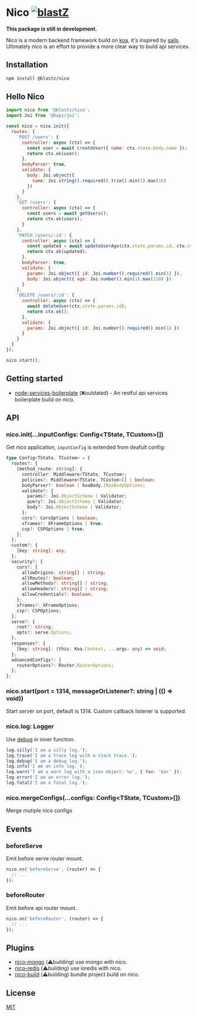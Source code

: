 # Nico [![blastZ](https://circleci.com/gh/blastZ/nico.svg?style=svg)](https://circleci.com/gh/blastZ/nico)

**This package is still in development.**

Nico is a modern backend framework build on [koa](https://github.com/koajs/koa), it's inspired by [sails](https://github.com/balderdashy/sails). Ultimately nico is an effort to provide a more clear way to build api services.

## Installation

```bash
npm install @blastz/nico
```

## Hello Nico

```js
import nico from '@blastz/nico';
import Joi from '@hapi/joi';

const nico = nico.init({
  routes: {
    'POST /users': {
      controller: async (ctx) => {
        const user = await createUser({ name: ctx.state.body.name });
        return ctx.ok(user);
      },
      bodyParser: true,
      validate: {
        body: Joi.object({
          name: Joi.string().required().trim().min(1).max(16)
        })
      }
    },
    'GET /users': {
      controller: async (ctx) => {
        const users = await getUsers();
        return ctx.ok(users);
      }
    },
    'PATCH /users/:id': {
      controller: async (ctx) => {
        const updated = await updateUserAge(ctx.state.params.id, ctx.state.body.age);
        return ctx.ok(updated);
      },
      bodyParser: true,
      validate: {
        params: Joi.object({ id: Joi.number().required().min(1) }),
        body: Joi.object({ age: Joi.number().min(1).max(150) })
      }
    },
    'DELETE /users/:id': {
      controller: async (ctx) => {
        await deleteUser(ctx.state.params.id);
        return ctx.ok();
      },
      validate: {
        params: Joi.object({ id: Joi.number().required().min(1) })
      }
    }
  }
});

nico.start();
```

## Getting started

- [node-services-boilerplate](https://github.com/blastZ/node-services-boilerplate) (❌outdated) - An restful api services boilerplate build on nico.

## API

### nico.init(...inputConfigs: Config<TState, TCustom>[])

Get nico application, `inputConfig` is extended from deafult config:

```ts
type Config<TState, TCustom> = {
  routes?: {
    [method_route: string]: {
      controller: Middleware<TState, TCustom>;
      policies?: Middleware<TState, TCustom>[] | boolean;
      bodyParser?: boolean | koaBody.IKoaBodyOptions;
      validate?: {
        params?: Joi.ObjectSchema | Validator;
        query?: Joi.ObjectSchema | Validator;
        body?: Joi.ObjectSchema | Validator;
      };
      cors?: CorsOptions | boolean;
      xframes?: XFrameOptions | true;
      csp?: CSPOptions | true;
    };
  };
  custom?: {
    [key: string]: any;
  };
  security?: {
    cors?: {
      allowOrigins: string[] | string;
      allRoutes?: boolean;
      allowMethods?: string[] | string;
      allowHeaders?: string[] | string;
      allowCredentials?: boolean;
    };
    xframes?: XFrameOptions;
    csp?: CSPOptions;
  };
  serve?: {
    root?: string;
    opts?: serve.Options;
  };
  responses?: {
    [key: string]: (this: Koa.Context, ...args: any) => void;
  };
  advancedConfigs?: {
    routerOptions?: Router.RouterOptions;
  };
};
```

### nico.start(port = 1314, messageOrListener?: string | (() => void))

Start server on port, default is 1314. Custom callback listener is supported.

### nico.log: Logger

Use [debug](https://github.com/visionmedia/debug) in inner function.

```js
log.silly('I am a silly log.');
log.trace('I am a trace log with a stack trace.');
log.debug('I am a debug log.');
log.info('I am an info log.');
log.warn('I am a warn log with a json object: %o', { foo: 'bar' });
log.error('I am an error log.');
log.fatal('I am a fatal log.');
```

### nico.mergeConfigs(...configs: Config<TState, TCustom>[])

Merge mutiple nico configs

## Events

### beforeServe

Emit before serve router mount.

```js
nico.on('beforeServe', (router) => {
  // ...
});
```

### beforeRouter

Emit before api router mount.

```js
nico.on('beforeRouter', (router) => {
  // ...
});
```

## Plugins

- [nico-mongo](https://github.com/blastZ/nico-mongo) (⚠️building) use mongo with nico.
- [nico-redis](https://github.com/blastZ/nico-redis) (⚠️building) use ioredis with nico.
- [nico-build](https://github.com/blastZ/nico-build) (⚠️building) bundle project build on nico.

## License

[MIT](https://github.com/blastZ/nico/blob/master/LICENSE)
